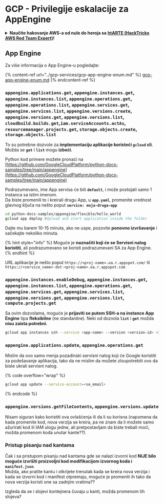# GCP - Privilegije eskalacije za AppEngine

<details>

<summary><strong>Naučite hakovanje AWS-a od nule do heroja sa</strong> <a href="https://training.hacktricks.xyz/courses/arte"><strong>htARTE (HackTricks AWS Red Team Expert)</strong></a><strong>!</strong></summary>

Drugi načini podrške HackTricks-u:

* Ako želite da vidite **vašu kompaniju reklamiranu na HackTricks-u** ili **preuzmete HackTricks u PDF formatu** proverite [**SUBSCRIPTION PLANS**](https://github.com/sponsors/carlospolop)!
* Nabavite [**zvanični PEASS & HackTricks swag**](https://peass.creator-spring.com)
* Otkrijte [**The PEASS Family**](https://opensea.io/collection/the-peass-family), našu kolekciju ekskluzivnih [**NFT-ova**](https://opensea.io/collection/the-peass-family)
* **Pridružite se** 💬 [**Discord grupi**](https://discord.gg/hRep4RUj7f) ili [**telegram grupi**](https://t.me/peass) ili nas **pratite** na **Twitter-u** 🐦 [**@hacktricks_live**](https://twitter.com/hacktricks_live)**.**
* **Podelite svoje hakovanje trikove slanjem PR-ova na** [**HackTricks**](https://github.com/carlospolop/hacktricks) i [**HackTricks Cloud**](https://github.com/carlospolop/hacktricks-cloud) github repozitorijume.

</details>

## App Engine

Za više informacija o App Engine-u pogledajte:

{% content-ref url="../gcp-services/gcp-app-engine-enum.md" %}
[gcp-app-engine-enum.md](../gcp-services/gcp-app-engine-enum.md)
{% endcontent-ref %}

### `appengine.applications.get`, `appengine.instances.get`, `appengine.instances.list`, `appengine.operations.get`, `appengine.operations.list`, `appengine.services.get`, `appengine.services.list`, `appengine.versions.create`, `appengine.versions.get`, `appengine.versions.list`, `cloudbuild.builds.get`,`iam.serviceAccounts.actAs`, `resourcemanager.projects.get`, `storage.objects.create`, `storage.objects.list`

To su potrebne dozvole za **implementaciju aplikacije koristeći `gcloud` cli**. Možda se **`get`** i **`list`** mogu **izbeći**.

Python kod primere možete pronaći na [https://github.com/GoogleCloudPlatform/python-docs-samples/tree/main/appengine](https://github.com/GoogleCloudPlatform/python-docs-samples/tree/main/appengine)

Podrazumevano, ime App servisa će biti **`default`**, i može postojati samo 1 instanca sa istim imenom.\
Da biste promenili to i kreirali drugu App, u **`app.yaml`**, promenite vrednost glavnog ključa na nešto poput **`service: moja-druga-app`**
```bash
cd python-docs-samples/appengine/flexible/hello_world
gcloud app deploy #Upload and start application inside the folder
```
Dajte mu barem 10-15 minuta, ako ne uspe, pozovite **ponovno izvršavanje** i sačekajte nekoliko minuta.

{% hint style="info" %}
Moguće je **naznačiti koji će se Servisni nalog koristiti**, ali podrazumevano se koristi podrazumevani SA za App Engine.
{% endhint %}

URL aplikacije je nešto poput `https://<proj-name>.oa.r.appspot.com/` ili `https://<service_name>-dot-<proj-name>.oa.r.appspot.com`

### `appengine.instances.enableDebug`, `appengine.instances.get`, `appengine.instances.list`, `appengine.operations.get`, `appengine.services.get`, `appengine.services.list`, `appengine.versions.get`, `appengine.versions.list`, `compute.projects.get`

Sa ovim dozvolama, moguće je **prijaviti se putem SSH-a na instance App Engine** tipa **fleksibilne** (ne standardne). Neki od dozvola **`list`** i **`get`** možda **nisu zaista potrebni**.
```bash
gcloud app instances ssh --service <app-name> --version <version-id> <ID>
```
### `appengine.applications.update`, `appengine.operations.get`

Mislim da ovo samo menja pozadinski servisni nalog koji će Google koristiti za podešavanje aplikacija, tako da ne mislim da možete zloupotrebiti ovo da biste ukrali servisni nalog. 

{% code overflow="wrap" %}
```bash
gcloud app update --service-account=<sa_email>
```
{% endcode %}

### `appengine.versions.getFileContents`, `appengine.versions.update`

Nisam siguran kako koristiti ova ovlašćenja ili da li su korisna (napomena da kada promenite kod, nova verzija se kreira, pa ne znam da li možete samo ažurirati kod ili IAM ulogu jedne, ali pretpostavljam da biste trebali moći, možda promenom koda unutar kante??).

### Pristup pisanju nad kantama

Čak i sa pristupom pisanju nad kantama gde se nalazi izvorni kod **NIJE bilo moguće izvršiti proizvoljni kod modifikacijom izvornog koda i `manifest.json`**.\
Možda, ako pratite kantu i otkrijete trenutak kada se kreira nova verzija i kada se izvorni kod i manifest otpremaju, moguće je promeniti ih tako da nova verzija koristi one sa zadnjim vratima??

Izgleda da se i slojevi kontejnera čuvaju u kanti, možda promenom tih slojeva?
